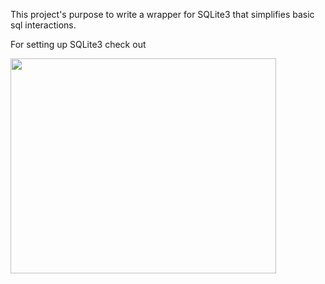 This project's purpose to write a wrapper for SQLite3 that simplifies basic sql interactions.

For setting up SQLite3 check out

<a href='http://www.youtube.com/watch?feature=player_embedded&v=BfVP7G4DJkM' target='_blank'><img src='http://img.youtube.com/vi/BfVP7G4DJkM/0.jpg' width='425' height=344 /></a>